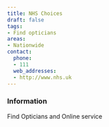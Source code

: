 ```yaml
---
title: NHS Choices
draft: false
tags:
- Find opticians
areas:
- Nationwide
contact:
  phone:
  - 111
  web_addresses:
  - http://www.nhs.uk
---
```


### Information
Find Opticians
 and Online service

